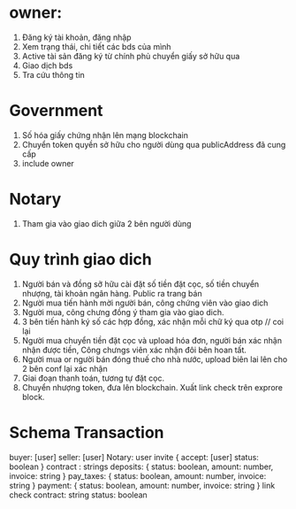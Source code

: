 # owner:
1. Đăng ký tài khoản, đăng nhập
2. Xem trạng thái, chi tiết các bds của mình
3. Active tài sản đăng ký từ chính phủ chuyển giấy sở hữu qua
4. Giao dịch bds
5. Tra cứu thông tin 
# Government
1. Số hóa giấy chứng nhận lên mạng blockchain
2. Chuyển token quyền sở hữu cho người dùng qua publicAddress đã cung cấp
3. include owner
# Notary
1. Tham gia vào giao dich giữa 2 bên người dùng

# Quy trình giao dich
1. Người bán và đồng sỡ hữu cài đặt số tiền đặt cọc, số tiền chuyển nhượng, tài khoản ngân hàng. Public ra trang bán
2. Người mua tiến hành mời người bán, công chứng viên vào giao dich
3. Người mua, công chưng đồng ý tham gia vào giao dich.
4. 3 bên tiến hành ký số các hợp đồng, xác nhận mỗi chữ ký qua otp // coi lại
5. Người mua chuyển tiền đặt cọc và upload hóa đơn, người bán xác nhận nhận được tiền, Công chưngs viên xác nhận đôi bên hoan tất.
6. Người mua or người bán đóng thuế cho nhà nước, upload biên lai lên cho 2 bên conf lại xác nhận
7. Giai đoạn thanh toán, tương tự đặt cọc.
8. Chuyển nhượng token, đưa lên blockchain. Xuất link check trên exprore block.


# Schema Transaction 
buyer: [user]
seller: [user]
Notary: user
invite {
  accept: [user]
  status: boolean
}
contract : strings
deposits: {
  status: boolean,
  amount: number,
  invoice: string
}
pay_taxes: {
  status: boolean,
  amount: number,
  invoice: string
}
payment: {
  status: boolean,
  amount: number,
  invoice: string
}
link check contract: string
status: boolean
